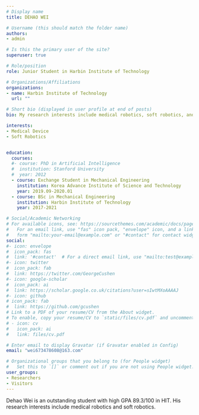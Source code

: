 ```yaml
---
# Display name
title: DEHAO WEI

# Username (this should match the folder name)
authors:
- admin

# Is this the primary user of the site?
superuser: true

# Role/position
role: Junior Student in Harbin Institute of Technology

# Organizations/Affiliations
organizations:
- name: Harbin Institute of Technology
  url: ""

# Short bio (displayed in user profile at end of posts)
bio: My research interests include medical robotics, soft robotics, and CNC.

interests:
- Medical Device
- Soft Robotics


education:
  courses:
  #- course: PhD in Artificial Intelligence
  #  institution: Stanford University
  #  year: 2012
  - course: Exchange Student in Mechanical Engineering
    institution: Korea Advance Institute of Science and Technology
    year: 2019.09-2020.01
  - course: BSc in Mechanical Engineering
    institution: Harbin Institute of Technology
    year: 2017-2021

# Social/Academic Networking
# For available icons, see: https://sourcethemes.com/academic/docs/page-builder/#icons
#   For an email link, use "fas" icon pack, "envelope" icon, and a link in the
#   form "mailto:your-email@example.com" or "#contact" for contact widget.
social:
#- icon: envelope
#  icon_pack: fas
#  link: '#contact'  # For a direct email link, use "mailto:test@example.org".
#- icon: twitter
#  icon_pack: fab
#  link: https://twitter.com/GeorgeCushen
#- icon: google-scholar
#  icon_pack: ai
#  link: https://scholar.google.co.uk/citations?user=sIwtMXoAAAAJ
#- icon: github
# icon_pack: fab
#  link: https://github.com/gcushen
# Link to a PDF of your resume/CV from the About widget.
# To enable, copy your resume/CV to `static/files/cv.pdf` and uncomment the lines below.
# - icon: cv
#   icon_pack: ai
#   link: files/cv.pdf

# Enter email to display Gravatar (if Gravatar enabled in Config)
email: "wei673478608@163.com"

# Organizational groups that you belong to (for People widget)
#   Set this to `[]` or comment out if you are not using People widget.
user_groups:
- Researchers
- Visitors
---
```


Dehao Wei is an outstanding student with high GPA 89.3/100 in HIT. His research interests include medical robotics and soft robotics.


